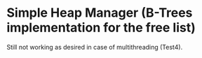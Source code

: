# Simple Heap Manager (B-Trees implementation for the free list)
Still not working as desired in case of multithreading (Test4).
